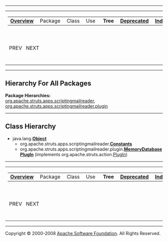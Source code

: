 ------------------------------------------------------------------------

<span id="navbar_top"></span> [](#skip-navbar_top "Skip navigation links")

<table>
<colgroup>
<col width="50%" />
<col width="50%" />
</colgroup>
<tbody>
<tr class="odd">
<td align="left"><span id="navbar_top_firstrow"></span>
<table>
<tbody>
<tr class="odd">
<td align="left"><a href="overview-summary.html.md"><strong>Overview</strong></a> </td>
<td align="left">Package </td>
<td align="left">Class </td>
<td align="left">Use </td>
<td align="left"> <strong>Tree</strong> </td>
<td align="left"><a href="deprecated-list.html.md"><strong>Deprecated</strong></a> </td>
<td align="left"><a href="index-all.html.md"><strong>Index</strong></a> </td>
<td align="left"><a href="help-doc.html.md"><strong>Help</strong></a> </td>
</tr>
</tbody>
</table></td>
<td align="left"></td>
</tr>
<tr class="even">
<td align="left"> PREV   NEXT</td>
<td align="left"><a href="index.html.md?overview-tree.html"><strong>FRAMES</strong></a>    <a href="overview-tree.html"><strong>NO FRAMES</strong></a>    
<a href="allclasses-noframe.html.md"><strong>All Classes</strong></a></td>
</tr>
</tbody>
</table>

<span id="skip-navbar_top"></span>

------------------------------------------------------------------------

Hierarchy For All Packages
--------------------------

**Package Hierarchies:**  
[org.apache.struts.apps.scriptingmailreader](org/apache/struts/apps/scriptingmailreader/package-tree.html.md), [org.apache.struts.apps.scriptingmailreader.plugin](org/apache/struts/apps/scriptingmailreader/plugin/package-tree.html)

------------------------------------------------------------------------

Class Hierarchy
---------------

-   java.lang.[**Object**](http://java.sun.com/j2se/1.4.2/docs/api/java/lang/Object.html.md?is-external=true "class or interface in java.lang")
    -   org.apache.struts.apps.scriptingmailreader.[**Constants**](org/apache/struts/apps/scriptingmailreader/Constants.html.md "class in org.apache.struts.apps.scriptingmailreader")
    -   org.apache.struts.apps.scriptingmailreader.plugin.[**MemoryDatabasePlugIn**](org/apache/struts/apps/scriptingmailreader/plugin/MemoryDatabasePlugIn.html.md "class in org.apache.struts.apps.scriptingmailreader.plugin") (implements org.apache.struts.action.[PlugIn](http://struts.apache.org/apidocs/org/apache/struts/action/PlugIn.html?is-external=true "class or interface in org.apache.struts.action"))

------------------------------------------------------------------------

<span id="navbar_bottom"></span> [](#skip-navbar_bottom "Skip navigation links")

<table>
<colgroup>
<col width="50%" />
<col width="50%" />
</colgroup>
<tbody>
<tr class="odd">
<td align="left"><span id="navbar_bottom_firstrow"></span>
<table>
<tbody>
<tr class="odd">
<td align="left"><a href="overview-summary.html.md"><strong>Overview</strong></a> </td>
<td align="left">Package </td>
<td align="left">Class </td>
<td align="left">Use </td>
<td align="left"> <strong>Tree</strong> </td>
<td align="left"><a href="deprecated-list.html.md"><strong>Deprecated</strong></a> </td>
<td align="left"><a href="index-all.html.md"><strong>Index</strong></a> </td>
<td align="left"><a href="help-doc.html.md"><strong>Help</strong></a> </td>
</tr>
</tbody>
</table></td>
<td align="left"></td>
</tr>
<tr class="even">
<td align="left"> PREV   NEXT</td>
<td align="left"><a href="index.html.md?overview-tree.html"><strong>FRAMES</strong></a>    <a href="overview-tree.html"><strong>NO FRAMES</strong></a>    
<a href="allclasses-noframe.html.md"><strong>All Classes</strong></a></td>
</tr>
</tbody>
</table>

<span id="skip-navbar_bottom"></span>

------------------------------------------------------------------------

Copyright © 2000-2008 [Apache Software Foundation](http://www.apache.org/). All Rights Reserved.
